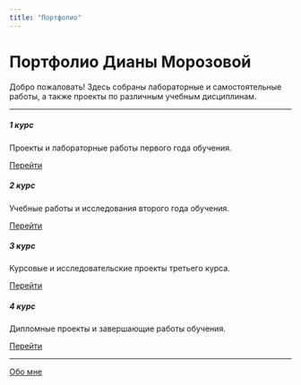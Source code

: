 ```yaml
---
title: "Портфолио"
---
```


<div class="text-center my-5">
  <h1 class="display-4 fw-bold">Портфолио Дианы Морозовой</h1>
  <p class="lead mt-3">
    Добро пожаловать! Здесь собраны лабораторные и самостоятельные работы, а также проекты по различным учебным дисциплинам.
  </p>
</div>

<hr class="my-4"/>

<div class="row row-cols-1 row-cols-md-2 g-4">
  <div class="col">
    <div class="card h-100 shadow-sm">
      <div class="card-body">
        <h5 class="card-title">1 курс</h5>
        <p class="card-text">Проекты и лабораторные работы первого года обучения.</p>
        <a href="/portfolio2/1st/" class="btn btn-primary">Перейти</a>
      </div>
    </div>
  </div>

  <div class="col">
    <div class="card h-100 shadow-sm">
      <div class="card-body">
        <h5 class="card-title">2 курс</h5>
        <p class="card-text">Учебные работы и исследования второго года обучения.</p>
        <a href="/portfolio2/2nd/" class="btn btn-primary">Перейти</a>
      </div>
    </div>
  </div>

  <div class="col">
    <div class="card h-100 shadow-sm">
      <div class="card-body">
        <h5 class="card-title">3 курс</h5>
        <p class="card-text">Курсовые и исследовательские проекты третьего курса.</p>
        <a href="/portfolio2/3rd/" class="btn btn-primary">Перейти</a>
      </div>
    </div>
  </div>

  <div class="col">
    <div class="card h-100 shadow-sm">
      <div class="card-body">
        <h5 class="card-title">4 курс</h5>
        <p class="card-text">Дипломные проекты и завершающие работы обучения.</p>
        <a href="/portfolio2/4th/" class="btn btn-primary">Перейти</a>
      </div>
    </div>
  </div>
</div>

<hr class="my-4"/>

<div class="text-center mt-4">
  <a href="/portfolio1/about/" class="btn btn-outline-secondary">Обо мне</a>
</div>
